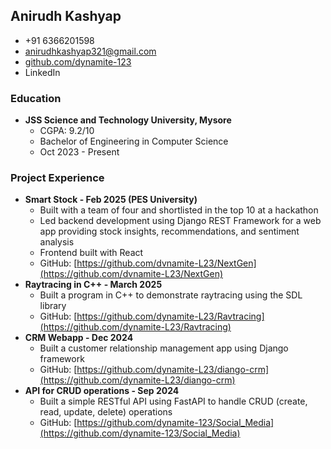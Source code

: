 ## Anirudh Kashyap

*   +91 6366201598
*   anirudhkashyap321@gmail.com
*   [github.com/dynamite-123](github.com/dynamite-123)
*   LinkedIn

### Education

*   **JSS Science and Technology University, Mysore**
    *   CGPA: 9.2/10
    *   Bachelor of Engineering in Computer Science
    *   Oct 2023 - Present

### Project Experience

*   **Smart Stock - Feb 2025 (PES University)**
    *   Built with a team of four and shortlisted in the top 10 at a hackathon
    *   Led backend development using Django REST Framework for a web app providing stock insights, recommendations, and sentiment analysis
    *   Frontend built with React
    *   GitHub: [https://github.com/dvnamite-L23/NextGen](https://github.com/dvnamite-L23/NextGen)
*   **Raytracing in C++ - March 2025**
    *   Built a program in C++ to demonstrate raytracing using the SDL library
    *   GitHub: [https://github.com/dynamite-L23/Ravtracing](https://github.com/dynamite-L23/Ravtracing)
*   **CRM Webapp - Dec 2024**
    *   Built a customer relationship management app using Django framework
    *   GitHub: [https://github.com/dynamite-L23/diango-crm](https://github.com/dynamite-L23/diango-crm)
*   **API for CRUD operations - Sep 2024**
    *   Built a simple RESTful API using FastAPI to handle CRUD (create, read, update, delete) operations
    *   GitHub: [https://github.com/dynamite-123/Social_Media](https://github.com/dynamite-123/Social_Media)